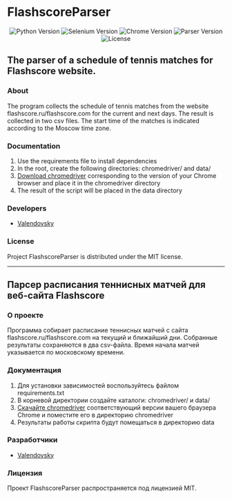 # FlashscoreParser

<p align="center">
   <img src="https://img.shields.io/badge/python-3.9.5-blue" alt="Python Version">
   <img src="https://img.shields.io/badge/selenium-4.2.0-green" alt="Selenium Version">
   <img src="https://img.shields.io/badge/chrome-79.0.3945.16%2B-blueviolet" alt="Chrome Version">
   <img src="https://img.shields.io/badge/version-2.0-yellow" alt="Parser Version">
   <img src="https://img.shields.io/badge/license-MIT-red" alt="License">
</p>

## The parser of a schedule of tennis matches for Flashscore website.

### About
The program collects the schedule of tennis matches from the website flashscore.ru/flashscore.com for the current and next days.
The result is collected in two csv files.
The start time of the matches is indicated according to the Moscow time zone.

### Documentation
1. Use the requirements file to install dependencies
2. In the root, create the following directories: chromedriver/ and data/
3. [Download chromedriver](https://chromedriver.chromium.org/downloads) corresponding to the version of your Chrome browser and place it in the chromedriver directory
4. The result of the script will be placed in the data directory

### Developers
- [Valendovsky](https://github.com/valendovsky)

### License
Project FlashscoreParser is distributed under the MIT license.

---

## Парсер расписания теннисных матчей для веб-сайта Flashscore

### О проекте
Программа собирает расписание теннисных матчей с сайта flashscore.ru/flashscore.com на текущий и ближайший дни.
Собранные результаты сохраняются в два csv-файла.
Время начала матчей указывается по московскому времени.

### Документация
1. Для установки зависимостей воспользуйтесь файлом requirements.txt
2. В корневой директории создайте каталоги: chromedriver/ и data/
3. [Скачайте chromedriver](https://chromedriver.chromium.org/downloads) соответствующий версии вашего браузера Chrome и поместите его в директорию chromedriver
4. Результаты работы скрипта будут помещаться в директорию data

### Разработчики
- [Valendovsky](https://github.com/valendovsky)

### Лицензия
Проект FlashscoreParser распространяется под лицензией MIT.
